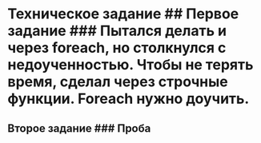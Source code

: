 # Техническое задание ## Первое задание ### Пытался делать и через foreach, но столкнулся с недоученностью. Чтобы не терять время, сделал через строчные функции. Foreach нужно доучить.

## Второе задание ### Проба
